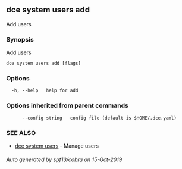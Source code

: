 ## dce system users add

Add users

### Synopsis

Add users

```
dce system users add [flags]
```

### Options

```
  -h, --help   help for add
```

### Options inherited from parent commands

```
      --config string   config file (default is $HOME/.dce.yaml)
```

### SEE ALSO

* [dce system users](dce_system_users.md)	 - Manage users

###### Auto generated by spf13/cobra on 15-Oct-2019
